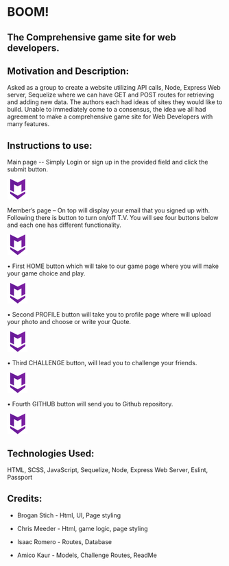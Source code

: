 # BOOM!

## The Comprehensive game site for web developers.<br>

## Motivation and Description: 
<p> Asked as a group to create a website utilizing API calls, Node, Express Web server, Sequelize where we can have GET and POST routes for retrieving and adding new data. The authors each had ideas of sites they would like to build. Unable to immediately come to a consensus, the idea we all had agreement to make a comprehensive game site for Web Developers with many features.</p>

## Instructions to use:

Main page -- Simply Login or sign up in the provided field and click the submit button.

![alt text](https://github.com/adam-p/markdown-here/raw/master/src/common/images/icon48.png "login page")

Member’s page – On top will display your email that you signed up with. Following there is button to turn on/off T.V. You will see four buttons below and each one has different functionality.

![alt text](https://github.com/adam-p/markdown-here/raw/master/src/common/images/icon48.png "members")


•	First HOME button which will take to our game page where you will make your game choice and play.

![alt text](https://github.com/adam-p/markdown-here/raw/master/src/common/images/icon48.png "Home button")

•	Second PROFILE button will take you to profile page where will upload your photo and choose or write your Quote.

![alt text](https://github.com/adam-p/markdown-here/raw/master/src/common/images/icon48.png "profile button") 

•	Third CHALLENGE button, will lead you to challenge your friends.

![alt text](https://github.com/adam-p/markdown-here/raw/master/src/common/images/icon48.png "challenge button")


•	Fourth GITHUB button will send you to Github repository.

![alt text](https://github.com/adam-p/markdown-here/raw/master/src/common/images/icon48.png "challenge button")



## Technologies Used:
HTML, SCSS, JavaScript, Sequelize, Node, Express Web Server, Eslint, Passport

## Credits:
* Brogan Stich - Html, UI, Page styling

* Chris Meeder - Html, game logic, page styling
* Isaac Romero - Routes, Database 
* Amico Kaur - Models, Challenge Routes, ReadMe 
